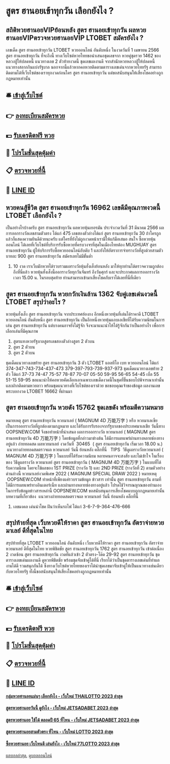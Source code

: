 # สูตร ฮานอยเข้าทุกวัน เลือกยังไง ?
## สถิติหวยฮานอยVIPย้อนหลัง สูตร ฮานอยเข้าทุกวัน ผลหวยฮานอยVIPตรวจหวยฮานอยVIP LTOBET สมัครยังไง ?
เลขเด็ด สูตร ฮานอยเข้าทุกวัน LTOBET หวยออนไลน์ อันดับหนึ่ง ในงวดวันที่ 1 เมษายน 2566 สูตร ฮานอยเข้าทุกวัน ที่จะถึงนี้ ทางเว็บไซต์หวยไทยขอนำเสนอชุดเลขจาก หวยคู่ชุดรวย 1462 ของหลวงปู่ให้ปลดหนี้ แนวทางเลข 2 ตัวท้ายงวดนี้ ชุดเลขผลงานดี จากสำนักหวยหลวงปู่ให้ปลดหนี้ แนวทางสลากกินแบ่งรัฐบาล นอกจากนี้แล้วหากคอหวยติดตามตารางเลขเด่นจากหวยไทยรัฐ สามารถติดตามได้ที่เว็บไซต์ของเราทุกงวดก่อนใคร สูตร ฮานอยเข้าทุกวัน แต่ขอสนับสนุนให้เสี่ยงโชคอย่างถูกกฎหมายเท่านั้น

## 🛎 [เข้าสู่เว็บไซต์](https://bit.ly/3BG5bNw)
## 👉 [ลงทะเบียนสมัครหวย](https://bit.ly/3BG5bNw)
## 💵 [รับเครดิตฟรี หวย](https://bit.ly/3C3mvgS)
## 👑 [โปรโมชั่นสุดคุ้มค่า](https://bit.ly/3C3mvgS)
## 📋 [ตรวจหวยที่นี้](https://bit.ly/3C3mvgS)
## 📱 [LINE ID](https://bit.ly/3C3mvgS)

## หวยคนสู้ชีวิต สูตร ฮานอยเข้าทุกวัน 16962 เลขดีมีคุณภาพงวดนี้ LTOBET เลือกยังไง ?
เป็นอย่างไรบ้างครับ สูตร ฮานอยเข้าทุกวัน ผลหวยหุ้นเยอรมัน ประจำงวดวันที่ 31 มีนาคม 2566 ผลการออกรางวัลเลขสามตัวตรง ได้แก่ 475 เลขสองตัวล่างได้แก่ สูตร ฮานอยเข้าทุกวัน 30 ถ้าใครถูกแล้วก็แสดงความยินดีด้วยนะครับ แต่ใครที่ยังไม่ถูกงวดหน้าเรามีให้แก้มือเสมอ สนใจ ซื้อหวยหุ้นออนไลน์ ได้เลยที่เว็บไซต์ที่บริการรับซื้อหวยที่ครบวงจรที่สุดในเมืองไทยต้อง MUGHUAY สูตร ฮานอยเข้าทุกวัน ผู้ให้บริการรับซื้อหวยออนไลน์อับดับ 1 และยังให้อัตราการจ่ายรางวัลที่สูงด้วยสามตัวบาทละ 900 สูตร ฮานอยเข้าทุกวัน สมัครเลยไม่มีขั้นต่ำ
1. 10 งวด เราเว็บมักหวยได้รวบรวมผลรางวัลหุ้นฮั่งเส็งย้อนหลัง มาให้ทุกท่านได้ตรวจความถูกต้องถึงที่นี่แล้ว หวยหุ้นฮั่งเส็งนี้ออกรางวัลทุกวันจันทร์ ถึงวันศุกร์ และจะประกาศผลการออกรางวัลเวลา 15.00 น. ในรอบสุดท้าย ท่านสามารถเข้ามาเสี่ยงโชคกับเราได้เลยที่นี่ที่เดียว

## สูตร ฮานอยเข้าทุกวัน หวยกวักเงินล้าน 1362 จับคู่เลขเด่นงวดนี้ LTOBET สรุปว่าอะไร ?
หวยหุ้นฮั่งเส็ง สูตร ฮานอยเข้าทุกวัน จากประเทศฮ่องกง อีกหนึ่งหวยหุ้นที่เล่นได้ราคาดี LTOBET หวยออนไลน์ อันดับหนึ่ง สูตร ฮานอยเข้าทุกวัน เป็นอีกหนึ่งหวยหุ้นแถบเอเชียที่ได้รับความนิยมในการเล่น สูตร ฮานอยเข้าทุกวัน แต่บางคนอาจยังไม่รู้จัก จึงจะมาแนะนำให้ได้รู้จักกันว่าเป็นอย่างไร เพื่อการเลือกเล่นที่มีคุณภาพ
1. สูตรแทงหวยรัฐบาลสูตรเลขสองตัวล่างสูตร 2 ตัวบน
2. สูตร 2 ตัวบน
3. สูตร 2 ตัวบน

ชุดเด็ดแนวทางเลขท้าย สูตร ฮานอยเข้าทุกวัน 3 ตัว LTOBET แอลทีโอ เบท หวยออนไลน์ ได้แก่
374-347-743-734-437-473
379-397-793-739-937-973
ชุดเด็ดแนวทางเลขท้าย 2 ตัว ได้แก่
37-73
74-47
75-57
78-87
70-07
05-50
59-95
56-65
54-45
เบิ้ล 55
51-15
59-95
ขอแนะนำให้คอหวยคัดเลือกเอาเฉพาะเลขเด็ดงวดนี้ในชุดที่ชื่นชอบไปพิจารณาเท่านั้น และฝากติดตามหวยลาว พร้อมชุดแนวทางที่เว็บไซต์ของเราด้วย
ขอขอบคุณเจ้าของข้อมูล
ผลงานเลขพระบอกงวด LTOBET 16662 ที่ผ่านมา


## สูตร ฮานอยเข้าทุกวัน หวยดัง 15762 ชุดเลขดัง พร้อมตีความหมาย
หมายเหตุ สูตร ฮานอยเข้าทุกวัน หวยมาเลย์ ( MAGNUM 4D 万能万字 ) หรือ หวยมาเลเซีย เป็นการออกรางวัลที่ถูกต้องตามกฎหมาย และได้รับการรับรองจากรัฐบาลของประเทศมาเลเชีย
วันนี้ทาง OOPSNEW.COM จึงขอทำหน้าที่นำเสนอ ผลการออกรางวัล หวยมาเลย์ ( MAGNUM สูตร ฮานอยเข้าทุกวัน 4D 万能万字 ) โดยข้อมูลที่กล่าวมาข่างต้น ได้มีการเผยแพร่ผ่านทางหลายช่องทางอยู่แล้ว
ถ่ายทอดสด ผลหวยมาเลย์ งวดวันที่  30465  ( สูตร ฮานอยเข้าทุกวัน เริ่มเวลา 18.00 น.)
 แนวทางถ่ายทอดสดตรวจผล หวยมาเลย์ วันนี้ ย้อนหลัง คลิ๊กที่นี่  
TIPS  วิธีดูผลรางวัลหวยมาเลย์ ( MAGNUM 4D 万能万字 ) ในแบบที่ได้รับความนิยม
หลายคนอาจจะสงสัย และไม่เข้าใจ ในเรื่องของ วิธีดูผลรางวัล หวยมาเลย์ สูตร ฮานอยเข้าทุกวัน ( MAGNUM 4D 万能万字 ) ในแบบที่ได้รับความนิยม โดยจะใช้ผลของ 1ST PRIZE (รางวัล 1) และ 2ND PRIZE (รางวัลที่ 2) ตามตัวอย่างด่านล่างนี้
หวยมาเลย์งวดพิเศษ 2022 ( MAGNUM SPECIAL DRAW 2022 )
หมายเหตุ  OOPSNEW.COM ทำหน้าที่เพียงแค่รวบรวมข้อมูล ข่าวสาร เท่านั้น สูตร ฮานอยเข้าทุกวัน ตามที่ได้มีการเผยแพร่ทางอินเตอร์เน็ท และผ่านทางหลายช่องทางอยู่แล้ว โปรดใช้วิจารณญาณของท่านเอง ในการรับข้อมูลข่าวสารเหล่านี้ OOPSNEW.COM ขอสนับสนุนการเสี่ยงโชคแบบถูกกฎหมายเท่านั้น
บทความที่เกี่ยวข้อง
 แนวทางถ่ายทอดสดตรวจผล หวยมาเลย์ วันนี้ ย้อนหลัง คลิ๊กที่นี่  
1. เลขมงคล เด่นนำโชค ฝันว่าเห็นรถไฟ ได้แก่ 3-6-7-9-364-476-666

## สรุปท้ายที่สุด เว็บหวยดีให้ราคา สูตร ฮานอยเข้าทุกวัน อัตราจ่ายหวยมาเลย์ ดีที่สุดในไทย
สรุปท้ายที่สุด LTOBET หวยออนไลน์ อันดับหนึ่ง เว็บหวยดีให้ราคา สูตร ฮานอยเข้าทุกวัน อัตราจ่ายหวยมาเลย์ ดีที่สุดในไทย หวยพิชิตชัย สูตร ฮานอยเข้าทุกวัน 1762 สูตร ฮานอยเข้าทุกวัน เข้าต่อเนื่อง 2 งวดซ้อน สูตร ฮานอยเข้าทุกวัน งวดที่แล้วเข้า 2 ตัวตรง-โต๊ด 29-92 สูตร ฮานอยเข้าทุกวัน ชุดตารางเลขเด่นผลงานดี ดูหวยพิชิตชัย พร้อมชุดจับเข้าคู่ได้ที่นี่ เรียกได้ว่าเป็นชุดตารางเลขเด่นที่ทำผลงานได้ดี รวมสนุกกันได้ ซึ่งทางเว็บไซต์หวยไทยของเราได้นำชุดเลขมาจับเข้าคู่ให้เป็นแนวทางเช่นเดียวกับหวยไทยรัฐ ทั้งนี้ขอสนับสนุนให้เสี่ยงโชคอย่างถูกกฎหมายเท่านั้น

## 🛎 [เข้าสู่เว็บไซต์](https://bit.ly/3BG5bNw)
## 👉 [ลงทะเบียนสมัครหวย](https://bit.ly/3BG5bNw)
## 💵 [รับเครดิตฟรี หวย](https://bit.ly/3C3mvgS)
## 👑 [โปรโมชั่นสุดคุ้มค่า](https://bit.ly/3C3mvgS)
## 📋 [ตรวจหวยที่นี้](https://bit.ly/3C3mvgS)
## 📱 [LINE ID](https://bit.ly/3C3mvgS)

#### [กลุ่มหวยฮานอยแม่นๆ เลือกยังไง - เว็บใหม่ THAILOTTO 2023 ล่าสุด](https://atom.io/themes/กลุ่มหวยฮานอยแม่นๆ%20เลือกยังไง%20-%20เว็บใหม่%20thailotto%202023%20ล่าสุด)
#### [สูตรหวยฮานอยวันนี้ ดูยังไง - เว็บใหม่ JETSADABET 2023 ล่าสุด](https://atom.io/themes/สูตรหวยฮานอยวันนี้%20ดูยังไง%20-%20เว็บใหม่%20jetsadabet%202023%20ล่าสุด)
#### [สูตรหวยฮานอย ใช้ได้ ตลอดปี 65 ที่ไหน - เว็บใหม่ JETSADABET 2023 ล่าสุด](https://atom.io/themes/สูตรหวยฮานอย%20ใช้ได้%20ตลอดปี%2065%20ที่ไหน%20-%20เว็บใหม่%20jetsadabet%202023%20ล่าสุด)
#### [สูตรหวยฮานอยสามตัวตรง ที่ไหน - เว็บใหม่ LOTTO 2023 ล่าสุด](https://atom.io/themes/สูตรหวยฮานอยสามตัวตรง%20ที่ไหน%20-%20เว็บใหม่%20lotto%202023%20ล่าสุด)
#### [ซื้อหวยฮานอย เว็บไหนดี เล่นยังไง - เว็บใหม่ 77LOTTO 2023 ล่าสุด](https://atom.io/themes/ซื้อหวยฮานอย%20เว็บไหนดี%20เล่นยังไง%20-%20เว็บใหม่%2077lotto%202023%20ล่าสุด)

[ผลบอลล่าสุด](https://siamsport.tv "ผลบอลล่าสุด"), [ดูบอลออนไลน์](https://siamsport.tv/ดูบอลสด "ดูบอลออนไลน์")